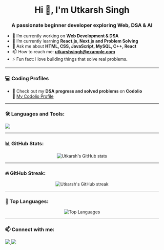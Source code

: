 
<h1 align="center">Hi 👋, I'm Utkarsh Singh</h1>
<h3 align="center">A passionate beginner developer exploring Web, DSA & AI</h3>

- 🔭 I’m currently working on **Web Development & DSA**
- 🌱 I’m currently learning **React.js, Next.js and Problem Solving**
- 💬 Ask me about **HTML, CSS, JavaScript, MySQL, C++, React**
- 📫 How to reach me: **utkarshsingh@example.com**
- ⚡ Fun fact: I love building things that solve real problems.

---

### 💻 Coding Profiles

- 🚀 Check out my **DSA progress and solved problems** on **Codolio**  
  🔗 [My Codolio Profile](https://www.codolio.io/BtwUtkarsh)

---

### 🛠️ Languages and Tools:
<p align="left">
  <img src="https://skillicons.dev/icons?i=html,css,js,react,nextjs,cpp,python,mysql,git,github,vscode" />
</p>

---

### 📊 GitHub Stats:
<p align="center">
  <img src="https://github-readme-stats.vercel.app/api?username=BtwUtkarsh&show_icons=true&theme=radical" alt="Utkarsh's GitHub stats" />
</p>

---

### 🔥 GitHub Streak:
<p align="center">
  <img src="https://github-readme-streak-stats.herokuapp.com/?user=BtwUtkarsh&theme=radical" alt="Utkarsh's GitHub streak" />
</p>

---

### 📘 Top Languages:
<p align="center">
  <img src="https://github-readme-stats.vercel.app/api/top-langs/?username=BtwUtkarsh&layout=compact&theme=radical" alt="Top Languages" />
</p>

---

### 📫 Connect with me:
<p>
  <a href="https://www.linkedin.com/in/your-linkedin-id" target="_blank">
    <img src="https://img.shields.io/badge/LinkedIn-blue?style=flat&logo=linkedin" />
  </a>
  <a href="mailto:utkarshsingh@example.com">
    <img src="https://img.shields.io/badge/Gmail-red?style=flat&logo=gmail&logoColor=white" />
  </a>
</p>









